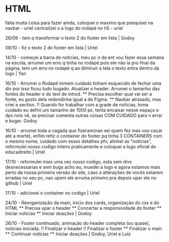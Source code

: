 # HTML

falta muita coisa para fazer ainda, coloquei o maximo que pesquisei na navbar - uriel
centralizei o a logo do rodapé no h5 - uriel


26/09 - tem q transformar o texto 2 do footer em lista | Godoy

08/10 - fiz o texto 2 do footer em lista | Uriel

14/10 - começei a barra de noticias, meu pc n da ent vou fazer essa semana na escola, arrumei um erro q tinha no rodapé pois ele não ia pro final da página, tem um erro no rodapé q ao diminuir a tela o texto entra dentro da logo | Yan

16/10 - Arrumei o Rodapé tomem cuidado tinham esquecido de fechar uma div por isso ficou tudo bugado.
Atualizei o header.
Arrumei o tamanho das fontes do header e do text de introd. 
** Precisa escolher qual vai ser a fonte, eu gosto dela redondinha igual a do Figma.
** Navbar atrasado, mas criei a section.
!! Quando for trabalhar com a grade de noticias, toma cuidado eu defini um tamanho de 1000 px, tenta encaixar nesse espaço e dps nois vê, se precisar comenta outras coisas COM CUIDADO para n errar e bugar. 
Godoy

16/10 - arrumei toda a cagada que fizeram(nao sei quem fez mas vou caçar até a morte), enfim refiz o container do footer pq tinha 3 CONTAINERS com o mesmo nome, cuidado com esses detalhes pfv, alinhei as "noticias", reformulei nosso codigo inteiro praticamente e coloquei a logo oficial do educadireito | Uriel 

17/10 - reformulei mais uma vez nosso codigo, esta sem divs desnecessarias e sem bugs acho eu, muedei a logo e agora estamos mais perto da nossa primeira versão do site, caso a alterações de vocês estarem erradas no seu pc, nao upem ele arruma primeiro pra depois upar ele no github | Uriel

17/10 - adicionei o container no codigo | Uriel

24/10 - Reorganização da main, inicio dos cards, organização do css e do HTML
** Precisa upar o header
** Concertar a responsividade do footer
** Iniciar noticias
** Iniciar doações
| Godoy


26/10 - Footer continuado, animação do header completa (ou quase), noticias iniciada.
!! Finalizar o header
!! Finalizar o footer
** Finalizar o main
** Continuar notícias
** Iniciar doações
| Godoy, Uriel e Luiz

